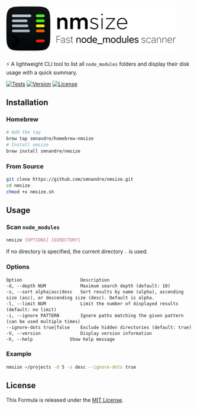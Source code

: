 <h1>
<picture>
  <source media="(prefers-color-scheme: dark)" srcset="nmsize-dark.png">
  <source media="(prefers-color-scheme: light)" srcset="nmsize.png">
  <img width="460" alt="nmsize - Fast node_modules size scanner" src="nmsize.png" />
</picture>
</h1>

⚡ A lightweight CLI tool to list all `node_modules` folders and display their disk usage with a quick summary.

[![Tests](https://github.com/smnandre/nmsize/actions/workflows/test.yaml/badge.svg?color=4AEC1E)](https://github.com/smnandre/nmsize/actions)
[![Version](https://img.shields.io/github/v/release/smnandre/nmsize?color=E16601)](https://github.com/smnandre/nmsize/releases)
[![License](https://img.shields.io/github/license/smnandre/nmsize?color=FA190F)](https://github.com/smnandre/nmsize/blob/main/LICENSE)

## Installation

### Homebrew

```bash
# Add the tap
brew tap smnandre/homebrew-nmsize
# Install nmsize
brew install smnandre/nmsize
```

### From Source

```bash
git clone https://github.com/smnandre/nmsize.git
cd nmsize
chmod +x nmsize.sh
```

## Usage

### Scan `node_modules`

```bash
nmsize [OPTIONS] [DIRECTORY]
```

If no directory is specified, the current directory `.` is used.

### Options

```
Option	                    Description
-d, --depth NUM	            Maximum search depth (default: 10)
-s, --sort alpha|asc|desc   Sort results by name (alpha), ascending size (asc), or descending size (desc). Default is alpha.
-l, --limit NUM	            Limit the number of displayed results (default: no limit)
-i, --ignore PATTERN	    Ignore paths matching the given pattern (can be used multiple times)
--ignore-dots true|false    Exclude hidden directories (default: true)
-V, --version	            Display version information
-h, --help	            Show help message
```

### Example

```bash
nmsize ~/projects -d 5 -s desc --ignore-dots true
```

## License

This Formula is released under the [MIT License](LICENSE).

